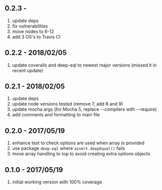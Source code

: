 ## 0.2.3 -

1. update deps
2. fix vulnerabilities
3. move nodes to 6-12
4. add 3 OS's to Travis CI

## 0.2.2 - 2018/02/05

1. update coveralls and deep-eql to newest major versions (missed it in recent update)

## 0.2.1 - 2018/02/05

1. update deps
2. update node versions tested (remove 7, add 8 and 9)
3. update mocha args (for Mocha 5, replace --compilers with --require)
4. add comments and formatting to main file

## 0.2.0 - 2017/05/19

1. enhance test to check options are used when array is provided
2. use package `deep-eql` where `assert.deepEqual()` fails
3. move array handling to top to avoid creating extra options objects


## 0.1.0 - 2017/05/19

1. initial working version with 100% coverage

